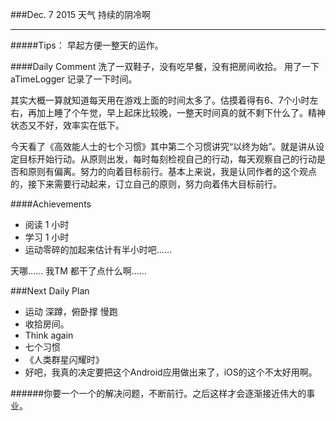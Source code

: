 ###Dec. 7 2015 天气 持续的阴冷啊
***
#####Tips：
早起方便一整天的运作。

####Daily Comment
洗了一双鞋子，没有吃早餐，没有把房间收拾。 用了一下aTimeLogger 记录了一下时间。

其实大概一算就知道每天用在游戏上面的时间太多了。估摸着得有6、7个小时左右，再加上睡了个午觉，早上起床比较晚，一整天时间真的就不剩下什么了。精神状态又不好，效率实在低下。

今天看了《高效能人士的七个习惯》其中第二个习惯讲究“以终为始”。就是讲从设定目标开始行动。从原则出发，每时每刻检视自己的行动，每天观察自己的行动是否和原则有偏离。努力的向着目标前行。基本上来说，我是认同作者的这个观点的，接下来需要行动起来，订立自己的原则，努力向着伟大目标前行。

####Achievements
+ 阅读 1 小时
+ 学习 1 小时
+ 运动零碎的加起来估计有半小时吧……

天哪…… 我TM 都干了点什么啊……

###Next Daily Plan
+ 运动 深蹲，俯卧撑 慢跑
+ 收拾房间。
+ Think again
+ 七个习惯
+ 《人类群星闪耀时》
+ 好吧，我真的决定要把这个Android应用做出来了，iOS的这个不太好用啊。

######你要一个一个的解决问题，不断前行。之后这样才会逐渐接近伟大的事业。